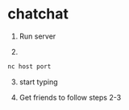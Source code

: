 # chatchat

1) Run server

2)
```bash
nc host port
```

3) start typing

4) Get friends to follow steps 2-3
